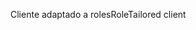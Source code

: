 <span data-ttu-id="bfab4-101">Cliente adaptado a roles</span><span class="sxs-lookup"><span data-stu-id="bfab4-101">RoleTailored client</span></span>